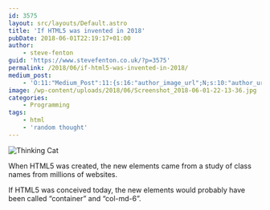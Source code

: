 ```yaml
---
id: 3575
layout: src/layouts/Default.astro
title: 'If HTML5 was invented in 2018'
pubDate: 2018-06-01T22:19:17+01:00
author:
    - steve-fenton
guid: 'https://www.stevefenton.co.uk/?p=3575'
permalink: /2018/06/if-html5-was-invented-in-2018/
medium_post:
    - 'O:11:"Medium_Post":11:{s:16:"author_image_url";N;s:10:"author_url";N;s:11:"byline_name";N;s:12:"byline_email";N;s:10:"cross_link";s:3:"yes";s:2:"id";N;s:21:"follower_notification";s:3:"yes";s:7:"license";s:19:"all-rights-reserved";s:14:"publication_id";s:2:"-1";s:6:"status";s:4:"none";s:3:"url";N;}'
image: /wp-content/uploads/2018/06/Screenshot_2018-06-01-22-13-36.jpg
categories:
    - Programming
tags:
    - html
    - 'random thought'
---
```


![Thinking Cat](/wp-content/uploads/2018/06/Screenshot_2018-06-01-22-13-36-1024x681.jpg)

When HTML5 was created, the new elements came from a study of class names from millions of websites.

If HTML5 was conceived today, the new elements would probably have been called “container” and “col-md-6”.